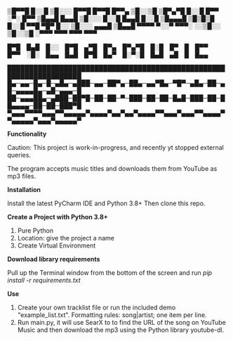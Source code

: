 
▒█▀▀█ █░░█ ▒█░░░ █▀▀█ █▀▀█ █▀▀▄ ▒█░░▒█ ▒█▀▄▀█ █░░█ █▀▀ ░▀░ █▀▀ 
▒█▄▄█ █▄▄█ ▒█░░░ █░░█ █▄▄█ █░░█ ▒█▄▄▄█ ▒█▒█▒█ █░░█ ▀▀█ ▀█▀ █░░ 
▒█░░░ ▄▄▄█ ▒█▄▄█ ▀▀▀▀ ▀░░▀ ▀▀▀░ ░░▒█░░ ▒█░░▒█ ░▀▀▀ ▀▀▀ ▀▀▀ ▀▀▀


█▀█ █▄█ █░░ █▀█ ▄▀█ █▀▄ █▀▄▀█ █░█ █▀ █ █▀▀
█▀▀ ░█░ █▄▄ █▄█ █▀█ █▄▀ █░▀░█ █▄█ ▄█ █ █▄▄


███████████████████████████████████████████████████████████████████
█▄─▄▄─█▄─█─▄█▄─▄███─▄▄─██▀▄─██▄─▄▄▀█▄─▀█▀─▄█▄─██─▄█─▄▄▄▄█▄─▄█─▄▄▄─█
██─▄▄▄██▄─▄███─██▀█─██─██─▀─███─██─██─█▄█─███─██─██▄▄▄▄─██─██─███▀█
▀▄▄▄▀▀▀▀▄▄▄▀▀▄▄▄▄▄▀▄▄▄▄▀▄▄▀▄▄▀▄▄▄▄▀▀▄▄▄▀▄▄▄▀▀▄▄▄▄▀▀▄▄▄▄▄▀▄▄▄▀▄▄▄▄▄▀

**Functionality**

Caution: This project is work-in-progress, and recently yt stopped external queries.

The program accepts music titles and downloads them from YouTube as mp3 files.


**Installation**

Install the latest PyCharm IDE and Python 3.8+
Then clone this repo.


**Create a Project with Python 3.8+**

1. Pure Python
2. Location: give the project a name
3. Create Virtual Environment


**Download library requirements**

Pull up the Terminal window from the bottom of the screen and run
*pip install -r requirements.txt*


**Use** 

1. Create your own tracklist file or run the included demo "example_list.txt". Formatting rules: song|artist; one item per line.
2. Run main.py, it will use SearX to to find the URL of the song on YouTube Music and then download the mp3 using the Python library youtube-dl.
